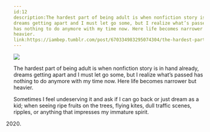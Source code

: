 ```yaml
---
id:12
description:The hardest part of being adult is when nonfiction story is in hand already,
dreams getting apart and I must let go some, but I realize what’s passed
has nothing to do anymore with my time now. Here life becomes narrower but
heavier.
link:https://iambep.tumblr.com/post/670334983295074304/the-hardest-part-of-being-adult-is-when-nonfiction
---
```


![](https://64.media.tumblr.com/86c6935bc70c6b22a87ce1441c420492/6cc1a4a0f4c3cd57-c6/s640x960/d33cacf84d3e7e70434a2c189f87161c33ffb0be.jpg)

The hardest part of being adult is when nonfiction story is in hand already,
dreams getting apart and I must let go some, but I realize what’s passed
has nothing to do anymore with my time now. Here life becomes narrower but
heavier.

Sometimes I feel undeserving it and ask if I can go back or just dream as
a kid; when seeing ripe fruits on the trees, flying kites, dull traffic
scenes, ripples, or anything that impresses my immature spirit.

2020.